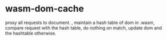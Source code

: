 # wasm-dom-cache
proxy all requests to document. , maintain a hash table of dom in .wasm, compare request with the hash table, do nothing on match, update dom and the hashtable otherwise.
